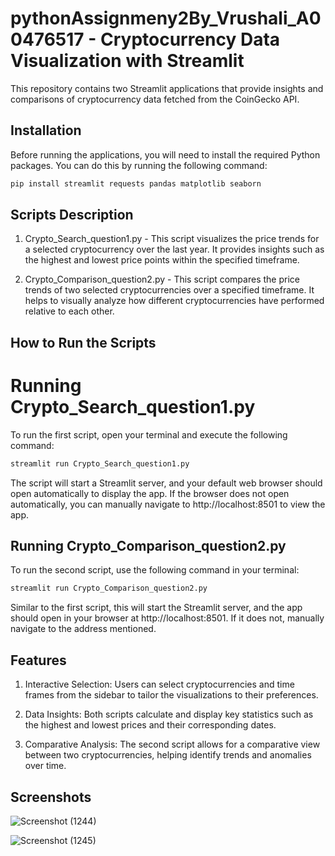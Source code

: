 # pythonAssignmeny2By_Vrushali_A00476517 - Cryptocurrency Data Visualization with Streamlit

This repository contains two Streamlit applications that provide insights and comparisons of cryptocurrency data fetched from the CoinGecko API.

## Installation

Before running the applications, you will need to install the required Python packages. You can do this by running the following command:

```bash
pip install streamlit requests pandas matplotlib seaborn
```

## Scripts Description
1) Crypto_Search_question1.py - This script visualizes the price trends for a selected cryptocurrency over the last year. It provides insights such as the highest and lowest price points within the specified timeframe.

2) Crypto_Comparison_question2.py - This script compares the price trends of two selected cryptocurrencies over a specified timeframe. It helps to visually analyze how different cryptocurrencies have performed relative to each other.

## How to Run the Scripts
# Running Crypto_Search_question1.py
To run the first script, open your terminal and execute the following command:

```bash
streamlit run Crypto_Search_question1.py
```
The script will start a Streamlit server, and your default web browser should open automatically to display the app. If the browser does not open automatically, you can manually navigate to http://localhost:8501 to view the app.

## Running Crypto_Comparison_question2.py
To run the second script, use the following command in your terminal:

```bash
streamlit run Crypto_Comparison_question2.py
```
Similar to the first script, this will start the Streamlit server, and the app should open in your browser at http://localhost:8501. If it does not, manually navigate to the address mentioned.

## Features
1) Interactive Selection: Users can select cryptocurrencies and time frames from the sidebar to tailor the visualizations to their preferences.

2) Data Insights: Both scripts calculate and display key statistics such as the highest and lowest prices and their corresponding dates.

3) Comparative Analysis: The second script allows for a comparative view between two cryptocurrencies, helping identify trends and anomalies over time.

## Screenshots
![Screenshot (1244)](https://github.com/A00476517/pythonAssignmeny2By_Vrushali_A00476517/assets/144840145/5d99a7e7-907c-4873-8873-16076f4226fd)

![Screenshot (1245)](https://github.com/A00476517/pythonAssignmeny2By_Vrushali_A00476517/assets/144840145/394dceee-cf1a-4d8d-b17c-bded27b801c4)
